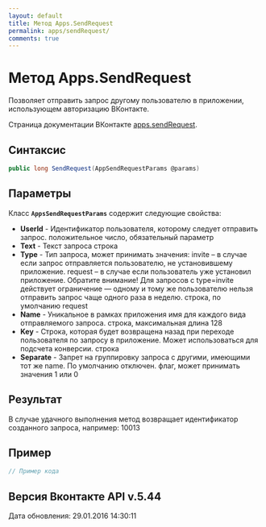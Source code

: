 ```yaml
---
layout: default
title: Метод Apps.SendRequest
permalink: apps/sendRequest/
comments: true
---
```

# Метод Apps.SendRequest
Позволяет отправить запрос другому пользователю в приложении, использующем авторизацию ВКонтакте.

Страница документации ВКонтакте [apps.sendRequest](https://vk.com/dev/apps.sendRequest).
## Синтаксис
``` csharp
public long SendRequest(AppSendRequestParams @params)
```

## Параметры
Класс **`AppsSendRequestParams`** содержит следующие свойства:

+ **UserId** - Идентификатор пользователя, которому следует отправить запрос. положительное число, обязательный параметр
+ **Text** - Текст запроса строка
+ **Type** - Тип запроса, может принимать значения: 
invite – в случае если запрос отправляется пользователю, не установившему приложение. 
request – в случае если пользователь уже установил приложение. 
Обратите внимание! Для запросов с type=invite действует ограничение — одному и тому же пользователю нельзя отправить запрос чаще одного раза в неделю. строка, по умолчанию request
+ **Name** - Уникальное в рамках приложения имя для каждого вида отправляемого запроса. строка, максимальная длина 128
+ **Key** - Строка, которая будет возвращена назад при переходе пользователя по запросу в приложение. Может использоваться для подсчета конверсии. строка
+ **Separate** - Запрет на группировку запроса с другими, имеющими тот же name. По умолчанию отключен. флаг, может принимать значения 1 или 0

## Результат
В случае удачного выполнения метод возвращает идентификатор созданного запроса, например: 
10013

## Пример
``` csharp
// Пример кода
```

## Версия Вконтакте API v.5.44
Дата обновления: 29.01.2016 14:30:11
